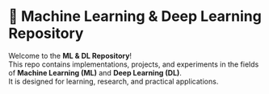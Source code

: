 # 🧠 Machine Learning & Deep Learning Repository

Welcome to the **ML & DL Repository**!  
This repo contains implementations, projects, and experiments in the fields of **Machine Learning (ML)** and **Deep Learning (DL)**.  
It is designed for learning, research, and practical applications.
